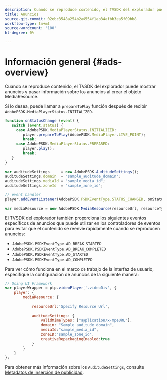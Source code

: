 ```yaml
---
description: Cuando se reproduce contenido, el TVSDK del explorador puede mostrar anuncios y pasar información sobre los anuncios al crear el objeto MediaResource.
title: Anuncios
source-git-commit: 02ebc3548a254b2a6554f1ab34afbb3ea5f09bb8
workflow-type: tm+mt
source-wordcount: '100'
ht-degree: 0%

---
```


# Información general {#ads-overview}

Cuando se reproduce contenido, el TVSDK del explorador puede mostrar anuncios y pasar información sobre los anuncios al crear el objeto MediaResource.

Si lo desea, puede llamar a `prepareToPlay` función después de recibir `AdobePSDK.MediaPlayerStatus.INITIALIZED`.

```js
function onStatusChange (event) { 
   switch (event.status) { 
     case AdobePSDK.MediaPlayerStatus.INITIALIZED: 
        player.prepareToPlay(AdobePSDK.MediaPlayer.LIVE_POINT); 
        break; 
     case AdobePSDK.MediaPlayerStatus.PREPARED: 
        player.play(); 
        break; 
   } 
} 
 
var auditudeSettings     = new AdobePSDK.AuditudeSettings(); 
auditudeSettings.domain  = "sample_auditude_domain"; 
auditudeSettings.mediaId = "sample_media_id"; 
auditudeSettings.zoneId  = "sample_zone_id"; 
 
// event handler 
player.addEventListener(AdobePSDK.PSDKEventType.STATUS_CHANGED, onStatusChange); 
 
var mediaResource = new AdobePSDK.MediaResource(resourceUrl, resourceType, auditudeSettings, false);
```

El TVSDK del explorador también proporciona los siguientes eventos específicos de anuncios que puede utilizar en los controladores de eventos para evitar que el contenido se reenvíe rápidamente cuando se reproducen anuncios:

* `AdobePSDK.PSDKEventType.AD_BREAK_STARTED`
* `AdobePSDK.PSDKEventType.AD_BREAK_COMPLETED`
* `AdobePSDK.PSDKEventType.AD_STARTED`
* `AdobePSDK.PSDKEventType.AD_COMPLETED`

Para ver cómo funciona en el marco de trabajo de la interfaz de usuario, especifique la configuración de anuncios de la siguiente manera:

```js
// Using UI Framework 
var playerWrapper = ptp.videoPlayer('.videoDiv', { 
    player: { 
        mediaResource: { 
 
            resourceUrl:'Specify Resource Url', 
 
            auditudeSettings: { 
                validMimeTypes: ["application/x-mpeURL"], 
                domain: "Sample_auditude_domain", 
                mediaId:"sample_media_id", 
                zoneID:"sample_zone_id", 
                creativeRepackagingEnabled:true 
            } 
        } 
    } 
}; 
```

Para obtener más información sobre los `AuditudeSettings`, consulte [Metadatos de inserción de publicidad](../../ad-insertion/ad-insertion-metadata/c-psdk-browser-tvsdk-2.4-ad-insertion-metadata.md).
